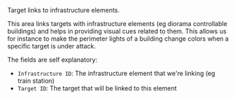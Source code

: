 Target links to infrastructure elements.

This area links targets with infrastructure elements
(eg diorama controllable buildings) and helps in providing
visual cues related to them. This allows us for instance
to make the perimeter lights of a building change
colors when a specific target is under attack.

The fields are self explanatory:
* `Infrastructure ID`: The infrastructure element that we're linking (eg train station)
* `Target ID`: The target that will be linked to this element